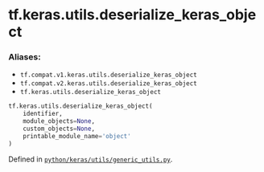 <div itemscope itemtype="http://developers.google.com/ReferenceObject">
<meta itemprop="name" content="tf.keras.utils.deserialize_keras_object" />
<meta itemprop="path" content="Stable" />
</div>

# tf.keras.utils.deserialize_keras_object



### Aliases:

* `tf.compat.v1.keras.utils.deserialize_keras_object`
* `tf.compat.v2.keras.utils.deserialize_keras_object`
* `tf.keras.utils.deserialize_keras_object`

``` python
tf.keras.utils.deserialize_keras_object(
    identifier,
    module_objects=None,
    custom_objects=None,
    printable_module_name='object'
)
```



Defined in [`python/keras/utils/generic_utils.py`](/code/stable/tensorflow/python/keras/utils/generic_utils.py).

<!-- Placeholder for "Used in" -->
